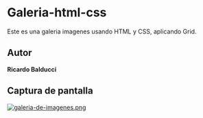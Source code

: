 # Galeria-html-css
Este es una galeria imagenes usando HTML y CSS, aplicando Grid.

## Autor
**Ricardo Balducci**

## Captura de pantalla
[![galeria-de-imagenes.png](https://i.postimg.cc/rpMYstR9/galeria-de-imagenes.png)](https://postimg.cc/hXZ03vrJ)
